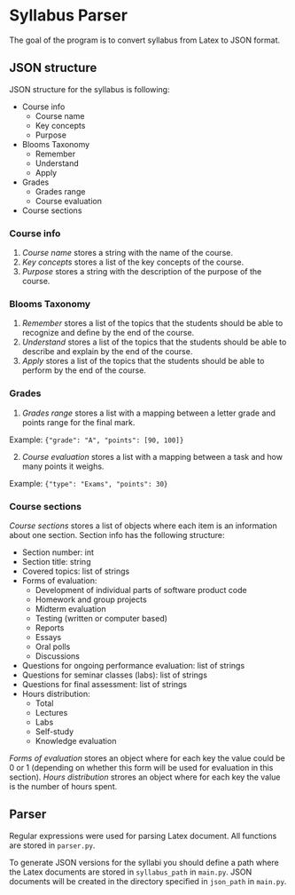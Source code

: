 # Syllabus Parser

The goal of the program is to convert syllabus from Latex to JSON format. 

## JSON structure
JSON structure for the syllabus is following:
* Course info
  - Course name
  - Key concepts
  - Purpose
* Blooms Taxonomy
  - Remember
  - Understand
  - Apply
* Grades
  - Grades range
  - Course evaluation
* Course sections

### Course info

1. *Course name* stores a string with the name of the course.
2. *Key concepts* stores a list of the key concepts of the course.
3. *Purpose* stores a string with the description of the purpose of the course.

### Blooms Taxonomy

1. *Remember* stores a list of the topics that the students should be able to recognize and define by the end of the course.
2. *Understand* stores a list of the topics that the students should be able to describe and explain by the end of the course.
3. *Apply* stores a list of the topics that the students should be able to perform by the end of the course.

### Grades

1. *Grades range* stores a list with a mapping between a letter grade and points range for the final mark.

Example: 
```{"grade": "A", "points": [90, 100]}```

2. *Course evaluation* stores a list with a mapping between a task and how many points it weighs.

Example: 
```{"type": "Exams", "points": 30}```

### Course sections

*Course sections* stores a list of objects where each item is an information about one section.
Section info has the following structure:
* Section number: int
* Section title: string
* Covered topics: list of strings
* Forms of evaluation:
  - Development of individual parts of software product code
  - Homework and group projects
  - Midterm evaluation
  - Testing (written or computer based)
  - Reports
  - Essays
  - Oral polls
  - Discussions
* Questions for ongoing performance evaluation: list of strings
* Questions for seminar classes (labs): list of strings
* Questions for final assessment: list of strings
* Hours distribution:
  - Total
  - Lectures
  - Labs
  - Self-study
  - Knowledge evaluation

*Forms of evaluation* stores an object where for each key the value could be 0 or 1 (depending on whether this form will be used for evaluation in this section).
*Hours distribution* strores an object where for each key the value is the number of hours spent.

## Parser

Regular expressions were used for parsing Latex document.
All functions are stored in `parser.py`.  

To generate JSON versions for the syllabi you should define a path where the Latex documents are stored in `syllabus_path` in `main.py`.
JSON documents will be created in the directory specified in `json_path` in `main.py`.
